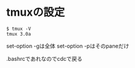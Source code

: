 # tmuxの設定

```
$ tmux -V
tmux 3.0a
```

set-option -gは全体
set-option -pはそのpaneだけ

.bashrcであれなのでcdcで戻る
